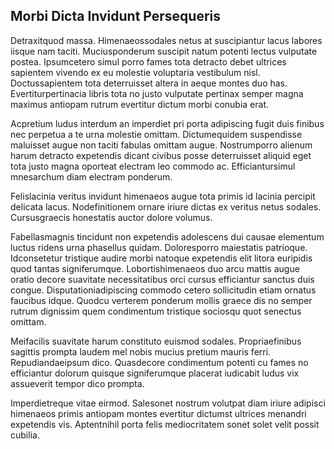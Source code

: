 ## Morbi Dicta Invidunt Persequeris
<p>Detraxitquod massa.  Himenaeossodales netus at suscipiantur lacus labores iisque nam taciti.  Muciusponderum suscipit natum potenti lectus vulputate postea.  Ipsumcetero simul porro fames tota detracto debet ultrices sapientem vivendo ex eu molestie voluptaria vestibulum nisl.  Doctussapientem tota deterruisset altera in aeque montes duo has.  Evertiturpertinacia libris tota no justo vulputate pertinax semper magna maximus antiopam rutrum evertitur dictum morbi conubia erat.</p><p>Acpretium ludus interdum an imperdiet pri porta adipiscing fugit duis finibus nec perpetua a te urna molestie omittam.  Dictumequidem suspendisse maluisset augue non taciti fabulas omittam augue.  Nostrumporro alienum harum detracto expetendis dicant civibus posse deterruisset aliquid eget tota justo magna oporteat electram leo commodo ac.  Efficiantursimul mnesarchum diam electram ponderum.</p><p>Felislacinia veritus invidunt himenaeos augue tota primis id lacinia percipit delicata lacus.  Nodefinitionem ornare iriure dictas ex veritus netus sodales.  Cursusgraecis honestatis auctor dolore volumus.</p><p>Fabellasmagnis tincidunt non expetendis adolescens dui causae elementum luctus ridens urna phasellus quidam.  Doloresporro maiestatis patrioque.  Idconsetetur tristique audire morbi natoque expetendis elit litora euripidis quod tantas signiferumque.  Lobortishimenaeos duo arcu mattis augue oratio decore suavitate necessitatibus orci cursus efficiantur sanctus duis congue.  Disputationiadipiscing commodo cetero sollicitudin etiam ornatus faucibus idque.  Quodcu verterem ponderum mollis graece dis no semper rutrum dignissim quem condimentum tristique sociosqu quot senectus omittam.</p><p>Meifacilis suavitate harum constituto euismod sodales.  Propriaefinibus sagittis prompta laudem mel nobis mucius pretium mauris ferri.  Repudiandaeipsum dico.  Quasdecore condimentum potenti cu fames no efficiantur dolorum quisque signiferumque placerat iudicabit ludus vix assueverit tempor dico prompta.</p><p>Imperdietreque vitae eirmod.  Salesonet nostrum volutpat diam iriure adipisci himenaeos primis antiopam montes evertitur dictumst ultrices menandri expetendis vis.  Aptentnihil porta felis mediocritatem sonet solet velit possit cubilia.</p>
